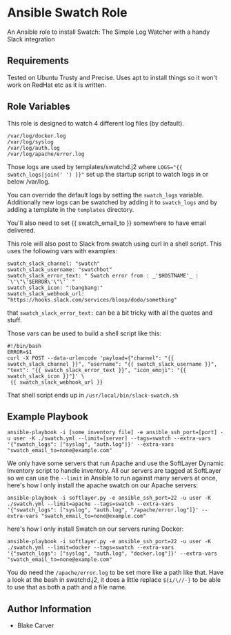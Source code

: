 Ansible Swatch Role
=========

An Ansible role to install Swatch: The Simple Log Watcher with a handy Slack integration

Requirements
------------

Tested on Ubuntu Trusty and Precise. Uses apt to install things so it won't work on RedHat etc as it is written.

Role Variables
--------------

This role is designed to watch 4 different log files (by default).

```
/var/log/docker.log
/var/log/syslog
/var/log/auth.log
/var/log/apache/error.log
```

Those logs are used by templates/swatchd.j2 where `LOGS="{{ swatch_logs|join(' ') }}"` set up the startup script to watch logs in or below /var/log.

You can override the default logs by setting the `swatch_logs` variable. Additionally new logs can be swatched by adding it to `swatch_logs` and by adding a template in the `templates` directory.

You'll also need to set {{ swatch_email_to }} somewhere to have email delivered.

This role will also post to Slack from swatch using curl in a shell script. This uses the following vars with examples:

```
swatch_slack_channel: "swatch"
swatch_slack_username: "swatchbot"
swatch_slack_error_text: " Swatch error from : _'$HOSTNAME'_ : `\'\"\'$ERROR\'\"\'` "
swatch_slack_icon: ":bangbang:"
swatch_slack_webhook_url: "https://hooks.slack.com/services/bloop/dodo/something"
```

that `swatch_slack_error_text:` can be a bit tricky with all the quotes and stuff.

Those vars can be used to build a shell script like this:

```
#!/bin/bash
ERROR=$1
curl -X POST --data-urlencode 'payload={"channel": "{{ swatch_slack_channel }}", "username": "{{ swatch_slack_username }}", "text": "{{ swatch_slack_error_text }}", "icon_emoji": "{{ swatch_slack_icon }}"}' \
 {{ swatch_slack_webhook_url }}

```

That shell script ends up in `/usr/local/bin/slack-swatch.sh`

Example Playbook
----------------

```ansible-playbook -i [some inventory file] -e ansible_ssh_port=[port] -u user -K ./swatch.yml --limit=[server] --tags=swatch --extra-vars '{"swatch_logs": ["syslog", "auth.log"]}' --extra-vars "swatch_email_to=none@example.com" ```

We only have some servers that run Apache and use the SoftLayer Dynamic Inventory script to handle inventory. All our servers are tagged at SoftLayer so we can use the `--limit` in Ansible to run against many servers at once, here's how I only install the apache swatch on our Apache servers:

```ansible-playbook -i softlayer.py -e ansible_ssh_port=22 -u user -K ./swatch.yml --limit=apache --tags=swatch --extra-vars '{"swatch_logs": ["syslog", "auth.log", "/apache/error.log"]}' --extra-vars "swatch_email_to=none@example.com"```

here's how I only install Swatch on our servers runing Docker:

```ansible-playbook -i softlayer.py -e ansible_ssh_port=22 -u user -K ./swatch.yml --limit=docker --tags=swatch --extra-vars '{"swatch_logs": ["syslog", "auth.log", "docker.log"]}' --extra-vars "swatch_email_to=none@example.com"```

You do need the `/apache/error.log` to be set more like a path like that. Have a look at the bash in swatchd.j2, it does a little replace `${i/\//-}` to be able to use that as
both a path and a file name. 

Author Information
------------------

- Blake Carver
